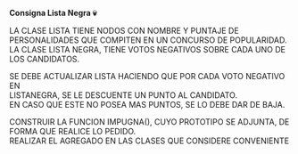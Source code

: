 **Consigna Lista Negra 💀**

LA CLASE LISTA TIENE NODOS CON NOMBRE Y PUNTAJE DE PERSONALIDADES QUE COMPITEN EN UN CONCURSO DE POPULARIDAD.    
LA CLASE LISTA NEGRA, TIENE VOTOS NEGATIVOS SOBRE CADA UNO DE LOS CANDIDATOS.

 SE DEBE ACTUALIZAR LISTA HACIENDO QUE POR CADA VOTO NEGATIVO EN    
 LISTANEGRA, SE LE DESCUENTE UN PUNTO AL CANDIDATO.  
 EN CASO QUE ESTE NO POSEA MAS PUNTOS, SE LO DEBE DAR DE BAJA.
 
 CONSTRUIR LA FUNCION IMPUGNA(), CUYO PROTOTIPO SE ADJUNTA, DE FORMA 
  QUE REALICE LO PEDIDO.  
  REALIZAR EL AGREGADO EN LAS CLASES QUE CONSIDERE CONVENIENTE 
